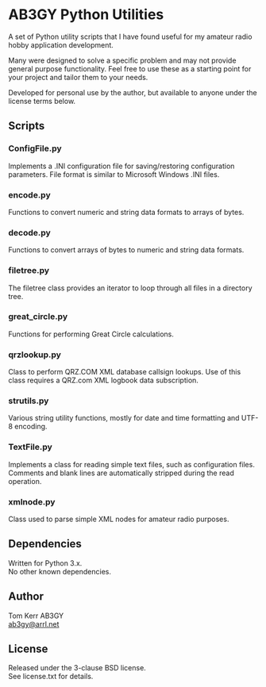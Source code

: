 # AB3GY Python Utilities  
A set of Python utility scripts that I have found useful for my amateur radio hobby application development.  

Many were designed to solve a specific problem and may not provide general purpose functionality.  Feel free to use these as a starting point for your project and tailor them to your needs.  

Developed for personal use by the author, but available to anyone under the license terms below.  

## Scripts  

### ConfigFile.py  
Implements a .INI configuration file for saving/restoring configuration parameters. File format is similar to Microsoft Windows .INI files.  

### encode.py  
Functions to convert numeric and string data formats to arrays of bytes.  

### decode.py  
Functions to convert arrays of bytes to numeric and string data formats.  

### filetree.py  
The filetree class provides an iterator to loop through all files in a directory tree.  

### great_circle.py  
Functions for performing Great Circle calculations.  

### qrzlookup.py  
Class to perform QRZ.COM XML database callsign lookups. Use of this class requires a QRZ.com XML logbook data subscription.  

### strutils.py  
Various string utility functions, mostly for date and time formatting and UTF-8 encoding.  

### TextFile.py  
Implements a class for reading simple text files, such as configuration files.  Comments and blank lines are
automatically stripped during the read operation.  

### xmlnode.py  
Class used to parse simple XML nodes for amateur radio purposes.  

## Dependencies  
Written for Python 3.x.  
No other known dependencies.  
 
## Author  
Tom Kerr AB3GY  
ab3gy@arrl.net  

## License  
Released under the 3-clause BSD license.  
See license.txt for details.  
